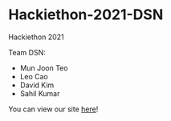 # Hackiethon-2021-DSN
Hackiethon 2021  
  
Team DSN:  
- Mun Joon Teo
- Leo Cao
- David Kim
- Sahil Kumar  
  
You can view our site [here](https://hackiethon-dsn.herokuapp.com/)!  
